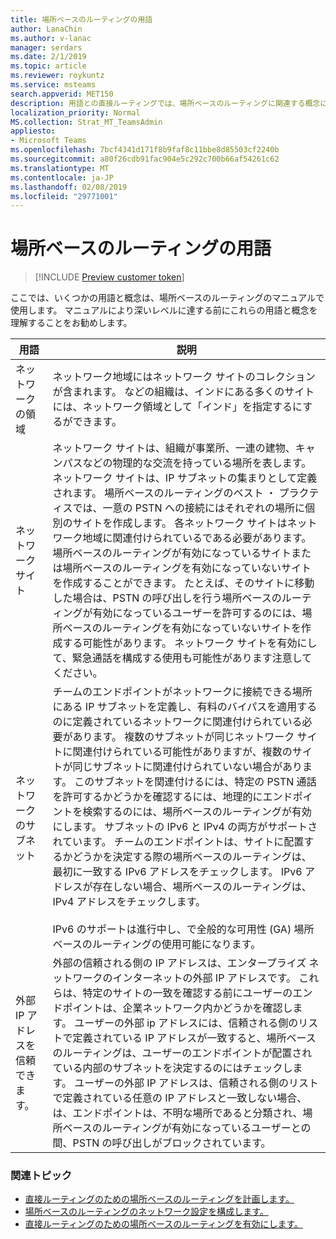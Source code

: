 ```yaml
---
title: 場所ベースのルーティングの用語
author: LanaChin
ms.author: v-lanac
manager: serdars
ms.date: 2/1/2019
ms.topic: article
ms.reviewer: roykuntz
ms.service: msteams
search.appverid: MET150
description: 用語との直接ルーティングでは、場所ベースのルーティングに関連する概念について説明します。
localization_priority: Normal
MS.collection: Strat_MT_TeamsAdmin
appliesto:
- Microsoft Teams
ms.openlocfilehash: 7bcf4341d171f8b9faf8c11bbe8d85503cf2240b
ms.sourcegitcommit: a80f26cdb91fac904e5c292c700b66af54261c62
ms.translationtype: MT
ms.contentlocale: ja-JP
ms.lasthandoff: 02/08/2019
ms.locfileid: "29771001"
---
```

# <a name="location-based-routing-terminology"></a>場所ベースのルーティングの用語

> [!INCLUDE [Preview customer token](includes/preview-feature.md)] 

ここでは、いくつかの用語と概念は、場所ベースのルーティングのマニュアルで使用します。 マニュアルにより深いレベルに達する前にこれらの用語と概念を理解することをお勧めします。

|用語  |説明  |
|---------|---------|
|ネットワークの領域     | ネットワーク地域にはネットワーク サイトのコレクションが含まれます。 などの組織は、インドにある多くのサイトには、ネットワーク領域として「インド」を指定するにするができます。        |
|ネットワーク サイト    | ネットワーク サイトは、組織が事業所、一連の建物、キャンパスなどの物理的な交流を持っている場所を表します。 ネットワーク サイトは、IP サブネットの集まりとして定義されます。 場所ベースのルーティングのベスト ・ プラクティスでは、一意の PSTN への接続にはそれぞれの場所に個別のサイトを作成します。  各ネットワーク サイトはネットワーク地域に関連付けられているである必要があります。 場所ベースのルーティングが有効になっているサイトまたは場所ベースのルーティングを有効になっていないサイトを作成することができます。 たとえば、そのサイトに移動した場合は、PSTN の呼び出しを行う場所ベースのルーティングが有効になっているユーザーを許可するのには、場所ベースのルーティングを有効になっていないサイトを作成する可能性があります。 ネットワーク サイトを有効にして、緊急通話を構成する使用も可能性があります注意してください。        |
|ネットワークのサブネット     |チームのエンドポイントがネットワークに接続できる場所にある IP サブネットを定義し、有料のバイパスを適用するのに定義されているネットワークに関連付けられている必要があります。 複数のサブネットが同じネットワーク サイトに関連付けられている可能性がありますが、複数のサイトが同じサブネットに関連付けられていない場合があります。 このサブネットを関連付けるには、特定の PSTN 通話を許可するかどうかを確認するには、地理的にエンドポイントを検索するのには、場所ベースのルーティングが有効にします。 サブネットの IPv6 と IPv4 の両方がサポートされています。 チームのエンドポイントは、サイトに配置するかどうかを決定する際の場所ベースのルーティングは、最初に一致する IPv6 アドレスをチェックします。 IPv6 アドレスが存在しない場合、場所ベースのルーティングは、IPv4 アドレスをチェックします。 <br><br>IPv6 のサポートは進行中し、で全般的な可用性 (GA) 場所ベースのルーティングの使用可能になります。          |
|外部 IP アドレスを信頼できます。    |外部の信頼される側の IP アドレスは、エンタープライズ ネットワークのインターネットの外部 IP アドレスです。 これらは、特定のサイトの一致を確認する前にユーザーのエンドポイントは、企業ネットワーク内かどうかを確認します。 ユーザーの外部 ip アドレスには、信頼される側のリストで定義されている IP アドレスが一致すると、場所ベースのルーティングは、ユーザーのエンドポイントが配置されている内部のサブネットを決定するのにはチェックします。 ユーザーの外部 IP アドレスは、信頼される側のリストで定義されている任意の IP アドレスと一致しない場合、は、エンドポイントは、不明な場所であると分類され、場所ベースのルーティングが有効になっているユーザーとの間、PSTN の呼び出しがブロックされています。          |

### <a name="related-topics"></a>関連トピック
- [直接ルーティングのための場所ベースのルーティングを計画します。](location-based-routing-plan.md)
- [場所ベースのルーティングのネットワーク設定を構成します。](location-based-routing-configure-network-settings.md)
- [直接ルーティングのための場所ベースのルーティングを有効にします。](location-based-routing-enable.md)
